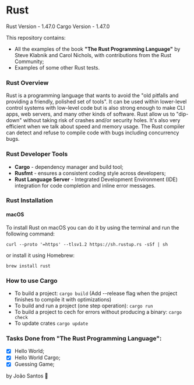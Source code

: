 # Rust

Rust Version - 1.47.0
Cargo Version - 1.47.0

This repository contains:

- All the examples of the book **"The Rust Programming Language"** by Steve Klabnik and Carol Nichols, with contributions from the Rust Community;
- Examples of some other Rust tests.

### Rust Overview

Rust is a programming language that wants to avoid the "old pitfalls and providing a friendly, polished set of tools". It can be used within lower-level control systems with low-level code but is also strong enough to make CLI apps, web servers, and many other kinds of software. Rust allow us to "dip-down" without taking risk of crashes and/or security holes. It's also very efficient when we talk about speed and memory usage. The Rust compiler can detect and refuse to compile code with bugs including concurrency bugs. 

### Rust Developer Tools

- **Cargo** - dependency manager and build tool;
- **Rusfmt** - ensures a consistent coding style across developers;
- **Rust Language Server** - Integrated Development Environment (IDE) integration for code completion and inline error messages.

### Rust Installation

#### macOS

To install Rust on macOS you can do it by using the terminal and run the following command:

``` curl --proto '=https' --tlsv1.2 https://sh.rustup.rs -sSf | sh ```

or install it using Homebrew:

``` brew install rust  ```

### How to use Cargo

- To build a project: ```cargo build``` (Add --release flag when the project finishes to compile it with optimizations)
- To build and run a project (one step operation): ```cargo run```
- To build a project to cech for errors without producing a binary: ```cargo check```
- To update crates ```cargo update```

### Tasks Done from "The Rust Programming Language":

- [x] Hello World;
- [x] Hello World Cargo;
- [x] Guessing Game;

by João Santos :ghost: 